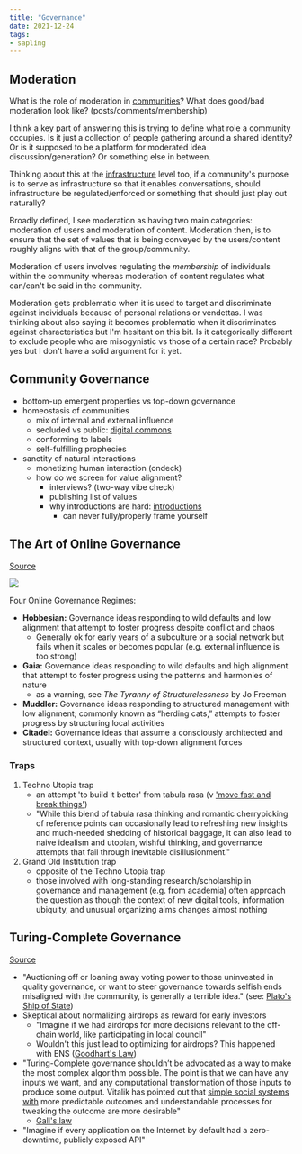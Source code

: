```yaml
---
title: "Governance"
date: 2021-12-24
tags:
- sapling
---
```


## Moderation
What is the role of moderation in [communities](thoughts/communities.md)? What does good/bad moderation look like? (posts/comments/membership)

I think a key part of answering this is trying to define what role a community occupies. Is it just a collection of people gathering around a shared identity? Or is it supposed to be a platform for moderated idea discussion/generation? Or something else in between.

Thinking about this at the [infrastructure](/thoughts/infrastructure) level too, if a community's purpose is to serve as infrastructure so that it enables conversations, should infrastructure be regulated/enforced or something that should just play out naturally?

Broadly defined, I see moderation as having two main categories: moderation of users and moderation of content. Moderation then, is to ensure that the set of values that is being conveyed by the users/content roughly aligns with that of the group/community.

Moderation of users involves regulating the *membership* of individuals within the community whereas moderation of content regulates what can/can't be said in the community.

Moderation gets problematic when it is used to target and discriminate against individuals because of personal relations or vendettas. I was thinking about also saying it becomes problematic when it discriminates against characteristics but I'm hesitant on this bit. Is it categorically different to exclude people who are misogynistic vs those of a certain race? Probably yes but I don't have a solid argument for it yet.

## Community Governance
-   bottom-up emergent properties vs top-down governance
-   homeostasis of communities
    -   mix of internal and external influence
    -   secluded vs public: [digital commons](thoughts/digital%20commons.md)
    -   conforming to labels
    -   self-fulfilling prophecies
-   sanctity of natural interactions
    -   monetizing human interaction (ondeck)
    -   how do we screen for value alignment?
        -   interviews? (two-way vibe check)
        -   publishing list of values
        -   why introductions are hard: [introductions](/thoughts/introductions)
            -   can never fully/properly frame yourself

## The Art of Online Governance
[Source](https://yakcollective.mirror.xyz/lFejXGX-9kLUp5V9qkTw_uoWz06bp1idlZm-ft6z4Ms?curius=1294)

![](/thoughts/images/online-governance-regimes.png)

Four Online Governance Regimes:
-   **Hobbesian:** Governance ideas responding to wild defaults and low alignment that attempt to foster progress despite conflict and chaos
	- Generally ok for early years of a subculture or a social network but fails when it scales or becomes popular (e.g. external influence is too strong)
-   **Gaia:** Governance ideas responding to wild defaults and high alignment that attempt to foster progress using the patterns and harmonies of nature
	- as a warning, see _The Tyranny of Structurelessness_ by Jo Freeman
-   **Muddler:** Governance ideas responding to structured management with low alignment; commonly known as “herding cats,” attempts to foster progress by structuring local activities
-   **Citadel:** Governance ideas that assume a consciously architected and structured context, usually with top-down alignment forces 

### Traps
1. Techno Utopia trap
	- an attempt 'to build it better' from tabula rasa (v ['move fast and break things'](thoughts/move%20fast%20and%20break%20things.md))
	- "While this blend of tabula rasa thinking and romantic cherrypicking of reference points can occasionally lead to refreshing new insights and much-needed shedding of historical baggage, it can also lead to naive idealism and utopian, wishful thinking, and governance attempts that fail through inevitable disillusionment."
2. Grand Old Institution trap
	- opposite of the Techno Utopia trap
	- those involved with long-standing research/scholarship in governance and management (e.g. from academia) often approach the question as though the context of new digital tools, information ubiquity, and unusual organizing aims changes almost nothing

## Turing-Complete Governance
[Source](https://baby.mirror.xyz/O7a922A-9zT4C4UwssRExkftdHywJ-13sR2rxQ-t__k?curius=1294)

- "Auctioning off or loaning away voting power to those uninvested in quality governance, or want to steer governance towards selfish ends misaligned with the community, is generally a terrible idea." (see: [Plato's Ship of State](thoughts/Plato's%20Ship%20of%20State.md))
- Skeptical about normalizing airdrops as reward for early investors
	- "Imagine if we had airdrops for more decisions relevant to the off-chain world, like participating in local council" 
	- Wouldn't this just lead to optimizing for airdrops? This happened with ENS ([Goodhart's Law](thoughts/Goodhart's%20Law.md))
- "Turing-Complete governance shouldn’t be advocated as a way to make the most complex algorithm possible. The point is that we can have any inputs we want, and any computational transformation of those inputs to produce some output. Vitalik has pointed out that [simple social systems with](https://vitalik.ca/general/2018/11/25/central_planning.html) more predictable outcomes and understandable processes for tweaking the outcome are more desirable"
	- [Gall's law](thoughts/Gall's%20law.md)
- "Imagine if every application on the Internet by default had a zero-downtime, publicly exposed API"